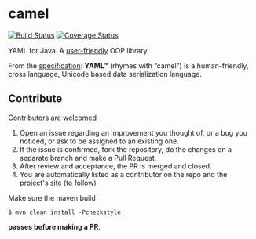 # camel
[![Build Status](https://travis-ci.org/amihaiemil/camel.svg?branch=master)](https://travis-ci.org/amihaiemil/camel)
[![Coverage Status](https://coveralls.io/repos/github/amihaiemil/camel/badge.svg?branch=master)](https://coveralls.io/github/amihaiemil/camel?branch=master)

YAML for Java. A [user-friendly](http://www.baeldung.com/design-a-user-friendly-java-library) OOP library.

From the [specification](http://yaml.org/spec/1.2/spec.html): **YAML™** (rhymes with “camel”) is a human-friendly, cross language, Unicode based data serialization language.

## Contribute

Contributors are [welcomed](http://www.amihaiemil.com/2016/12/30/becoming-a-contributor.html)

1. Open an issue regarding an improvement you thought of, or a bug you noticed, or ask to be assigned to an existing one.
2. If the issue is confirmed, fork the repository, do the changes on a separate branch and make a Pull Request.
3. After review and acceptance, the PR is merged and closed.
4. You are automatically listed as a contributor on the repo and the project's site (to follow)

Make sure the maven build

``$ mvn clean install -Pcheckstyle``

**passes before making a PR**. 
